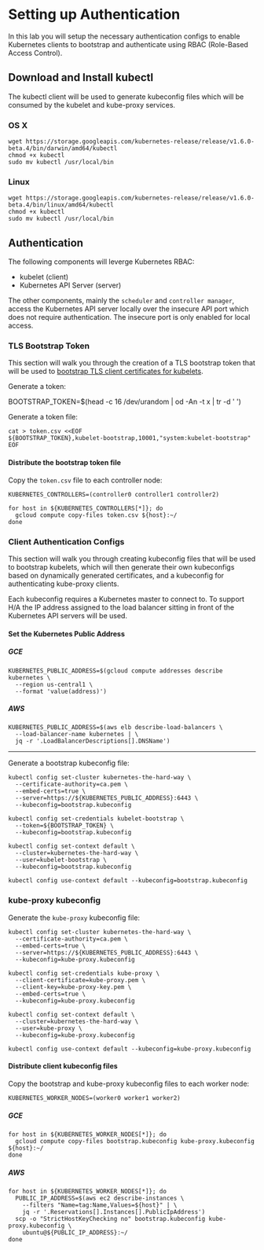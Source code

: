 # Setting up Authentication

In this lab you will setup the necessary authentication configs to enable Kubernetes clients to bootstrap and authenticate using RBAC (Role-Based Access Control).

## Download and Install kubectl

The kubectl client will be used to generate kubeconfig files which will be consumed by the kubelet and kube-proxy services.

### OS X

```
wget https://storage.googleapis.com/kubernetes-release/release/v1.6.0-beta.4/bin/darwin/amd64/kubectl
chmod +x kubectl
sudo mv kubectl /usr/local/bin
```

### Linux

```
wget https://storage.googleapis.com/kubernetes-release/release/v1.6.0-beta.4/bin/linux/amd64/kubectl
chmod +x kubectl
sudo mv kubectl /usr/local/bin
```

## Authentication

The following components will leverge Kubernetes RBAC:

* kubelet (client)
* Kubernetes API Server (server)

The other components, mainly the `scheduler` and `controller manager`, access the Kubernetes API server locally over the insecure API port which does not require authentication. The insecure port is only enabled for local access.

### TLS Bootstrap Token

This section will walk you through the creation of a TLS bootstrap token that will be used to [bootstrap TLS client certificates for kubelets](https://kubernetes.io/docs/admin/kubelet-tls-bootstrapping/). 

Generate a token:

BOOTSTRAP_TOKEN=$(head -c 16 /dev/urandom | od -An -t x | tr -d ' ')

Generate a token file:

```
cat > token.csv <<EOF
${BOOTSTRAP_TOKEN},kubelet-bootstrap,10001,"system:kubelet-bootstrap"
EOF
```

#### Distribute the bootstrap token file

Copy the `token.csv` file to each controller node:

```
KUBERNETES_CONTROLLERS=(controller0 controller1 controller2)
```
```
for host in ${KUBERNETES_CONTROLLERS[*]}; do
  gcloud compute copy-files token.csv ${host}:~/
done
```

### Client Authentication Configs

This section will walk you through creating kubeconfig files that will be used to bootstrap kubelets, which will then generate their own kubeconfigs based on dynamically generated certificates, and a kubeconfig for authenticating kube-proxy clients.

Each kubeconfig requires a Kubernetes master to connect to. To support H/A the IP address assigned to the load balancer sitting in front of the Kubernetes API servers will be used.

#### Set the Kubernetes Public Address

##### GCE

```
KUBERNETES_PUBLIC_ADDRESS=$(gcloud compute addresses describe kubernetes \
  --region us-central1 \
  --format 'value(address)')
```

##### AWS

```
KUBERNETES_PUBLIC_ADDRESS=$(aws elb describe-load-balancers \
  --load-balancer-name kubernetes | \
  jq -r '.LoadBalancerDescriptions[].DNSName')
```

---

Generate a bootstrap kubeconfig file:

```
kubectl config set-cluster kubernetes-the-hard-way \
  --certificate-authority=ca.pem \
  --embed-certs=true \
  --server=https://${KUBERNETES_PUBLIC_ADDRESS}:6443 \
  --kubeconfig=bootstrap.kubeconfig
```

```
kubectl config set-credentials kubelet-bootstrap \
  --token=${BOOTSTRAP_TOKEN} \
  --kubeconfig=bootstrap.kubeconfig
```

```
kubectl config set-context default \
  --cluster=kubernetes-the-hard-way \
  --user=kubelet-bootstrap \
  --kubeconfig=bootstrap.kubeconfig
```

```
kubectl config use-context default --kubeconfig=bootstrap.kubeconfig
```

### kube-proxy kubeconfig

Generate the `kube-proxy` kubeconfig file:

```
kubectl config set-cluster kubernetes-the-hard-way \
  --certificate-authority=ca.pem \
  --embed-certs=true \
  --server=https://${KUBERNETES_PUBLIC_ADDRESS}:6443 \
  --kubeconfig=kube-proxy.kubeconfig
```

```
kubectl config set-credentials kube-proxy \
  --client-certificate=kube-proxy.pem \
  --client-key=kube-proxy-key.pem \
  --embed-certs=true \
  --kubeconfig=kube-proxy.kubeconfig
```

```
kubectl config set-context default \
  --cluster=kubernetes-the-hard-way \
  --user=kube-proxy \
  --kubeconfig=kube-proxy.kubeconfig
```

```
kubectl config use-context default --kubeconfig=kube-proxy.kubeconfig
```

#### Distribute client kubeconfig files

Copy the bootstrap and kube-proxy kubeconfig files to each worker node:

```
KUBERNETES_WORKER_NODES=(worker0 worker1 worker2)
```

##### GCE

```
for host in ${KUBERNETES_WORKER_NODES[*]}; do
  gcloud compute copy-files bootstrap.kubeconfig kube-proxy.kubeconfig ${host}:~/
done
```

##### AWS

```
for host in ${KUBERNETES_WORKER_NODES[*]}; do
  PUBLIC_IP_ADDRESS=$(aws ec2 describe-instances \
    --filters "Name=tag:Name,Values=${host}" | \
    jq -r '.Reservations[].Instances[].PublicIpAddress')
  scp -o "StrictHostKeyChecking no" bootstrap.kubeconfig kube-proxy.kubeconfig \
    ubuntu@${PUBLIC_IP_ADDRESS}:~/
done
```

